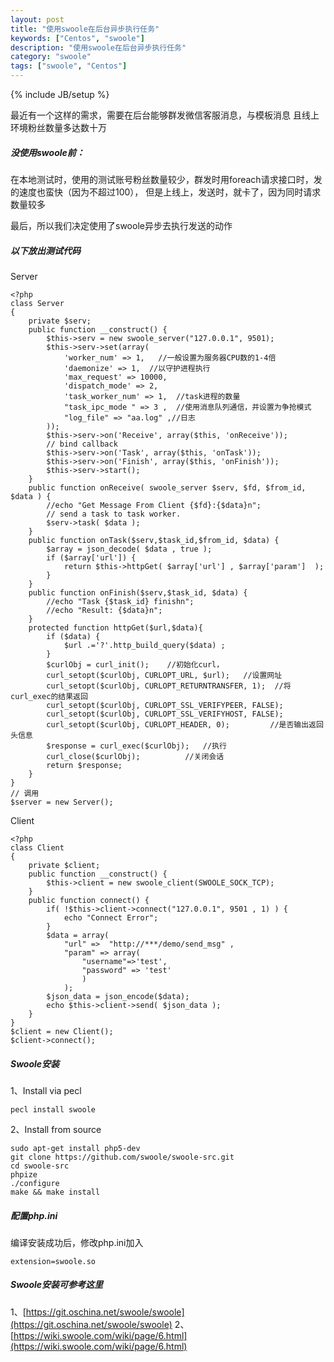 ```yaml
---
layout: post
title: "使用swoole在后台异步执行任务"
keywords: ["Centos", "swoole"]
description: "使用swoole在后台异步执行任务"
category: "swoole"
tags: ["swoole", "Centos"]
---
```

{% include JB/setup %}


最近有一个这样的需求，需要在后台能够群发微信客服消息，与模板消息
且线上环境粉丝数量多达数十万

##### 没使用swoole前：
在本地测试时，使用的测试账号粉丝数量较少，群发时用foreach请求接口时，发的速度也蛮快（因为不超过100），
但是上线上，发送时，就卡了，因为同时请求数量较多

最后，所以我们决定使用了swoole异步去执行发送的动作

##### 以下放出测试代码

Server
```
<?php
class Server
{
    private $serv;
    public function __construct() {
        $this->serv = new swoole_server("127.0.0.1", 9501);
        $this->serv->set(array(
            'worker_num' => 1,   //一般设置为服务器CPU数的1-4倍
            'daemonize' => 1,  //以守护进程执行
            'max_request' => 10000,
            'dispatch_mode' => 2,
            'task_worker_num' => 1,  //task进程的数量
            "task_ipc_mode " => 3 ,  //使用消息队列通信，并设置为争抢模式
            "log_file" => "aa.log" ,//日志
        ));
        $this->serv->on('Receive', array($this, 'onReceive'));
        // bind callback
        $this->serv->on('Task', array($this, 'onTask'));
        $this->serv->on('Finish', array($this, 'onFinish'));
        $this->serv->start();
    }
    public function onReceive( swoole_server $serv, $fd, $from_id, $data ) {
        //echo "Get Message From Client {$fd}:{$data}n";
        // send a task to task worker.
        $serv->task( $data );
    }
    public function onTask($serv,$task_id,$from_id, $data) {
        $array = json_decode( $data , true );
        if ($array['url']) {
            return $this->httpGet( $array['url'] , $array['param']  );
        }
    }
    public function onFinish($serv,$task_id, $data) {
        //echo "Task {$task_id} finishn";
        //echo "Result: {$data}n";
    }
    protected function httpGet($url,$data){
        if ($data) {
            $url .='?'.http_build_query($data) ;
        }
        $curlObj = curl_init();    //初始化curl，
        curl_setopt($curlObj, CURLOPT_URL, $url);   //设置网址
        curl_setopt($curlObj, CURLOPT_RETURNTRANSFER, 1);  //将curl_exec的结果返回
        curl_setopt($curlObj, CURLOPT_SSL_VERIFYPEER, FALSE);
        curl_setopt($curlObj, CURLOPT_SSL_VERIFYHOST, FALSE);   
        curl_setopt($curlObj, CURLOPT_HEADER, 0);         //是否输出返回头信息
        $response = curl_exec($curlObj);   //执行
        curl_close($curlObj);          //关闭会话
        return $response;
    }
}
// 调用
$server = new Server();

```
Client

```
<?php
class Client
{
    private $client;
    public function __construct() {
        $this->client = new swoole_client(SWOOLE_SOCK_TCP);
    }
    public function connect() {
        if( !$this->client->connect("127.0.0.1", 9501 , 1) ) {
            echo "Connect Error";
        }
        $data = array(
            "url" =>  "http://***/demo/send_msg" ,
            "param" => array(
                "username"=>'test',
                "password" => 'test'
                )
            );
        $json_data = json_encode($data);
        echo $this->client->send( $json_data );
    }
}
$client = new Client();
$client->connect();
```
##### Swoole安装
1、Install via pecl

```
pecl install swoole
````
2、Install from source

```
sudo apt-get install php5-dev
git clone https://github.com/swoole/swoole-src.git
cd swoole-src
phpize
./configure
make && make install
```
##### 配置php.ini
编译安装成功后，修改php.ini加入

```
extension=swoole.so
```
##### Swoole安装可参考这里
1、[https://git.oschina.net/swoole/swoole](https://git.oschina.net/swoole/swoole)
2、[https://wiki.swoole.com/wiki/page/6.html](https://wiki.swoole.com/wiki/page/6.html)